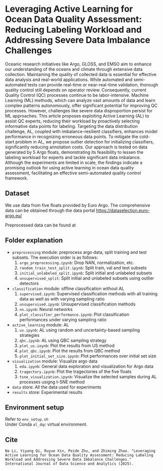 # Leveraging Active Learning for Ocean Data Quality Assessment: Reducing Labeling Workload and Addressing Severe Data Imbalance Challenges
Oceanic research initiatives like Argo, GLOSS, and EMSO aim to enhance our understanding of the oceans and climate through extensive data collection. Maintaining the quality of collected data is essential for effective data analysis and real-world applications. While automated and semi-automated tests can provide real-time or near-real-time validation, thorough quality control still depends on operator review. Consequently, current Quality Control (QC) processes continue to be labor-intensive. Machine Learning (ML) methods, which can analyze vast amounts of data and learn complex patterns autonomously, offer significant potential for improving QC processes. However, challenges like severe data disproportion persist for ML approaches. This article proposes exploiting Active Learning (AL) to assist QC experts, reducing their workload by proactively selecting informative data points for labeling. Targeting the data distribution challenge, AL, coupled with imbalance-resilient classifiers, enhances model performance in recognizing erroneous data points. To mitigate the cold-start problem in AL, we propose outlier detection for initializing classifiers, significantly reducing annotation costs. Our approach is tested on data generated by 5 Argo floats, demonstrating its feasibility to lessen the labeling workload for experts and tackle significant data imbalance. Although the experiments are limited in scale, the findings indicate a promising outlook for using active learning in ocean data quality assessment, facilitating an effective semi-automated quality control framework. 

## Dataset
We use data from five floats provided by Euro Argo. The comprehensive data can be obtained through the data portal https://dataselection.euro-argo.eu/ 

Preprocessed data can be found at 


## Folder explanation
- `preprocessing` module: preprocess argo data, split training and test subsets. The execution order is as follows: 
    1. `argo_preprocessing.ipynb`: Drop NAN, normalization, etc. 
    1.  `random_train_test_split.ipynb`: Split train, val and test subsets
    1. `initial_unlabeled_split.ipynb`: Split initial and unlabeled subsets
    1. `unsupervised_split`: Split initial and unlabeled subsets using outlier detectors
- `classification` module: offline classification without AL
    1. `supervised.ipynb`: Supervised classification methods with all training data as well as with varying sampling ratio
    1. `unsupervised.ipynb`: Unsupervised classification methods
    1. `nn.ipynb`: Neural networks
    1. `plot_classifier_performance.ipynb`: Plot classification performances under varying sampling ratio 
- `active_learning` module: AL
    1. `us.ipynb`: AL using random and uncertainty-based sampling strategies
    1. `qbc.ipynb`: AL using QBC sampling strategy
    1. `plot_us.ioynb`: Plot the results from US method
    1. `plot_qbc.ipynb`: Plot the results from QBC method
    1. `plot_initial_set_size.ipynb`: Plot performances over initial set size
- `visualization` module: Visualize argo data
    1. `eda.ipynb`: General data exploration and visualization for Argo data
    1. `tragectory.ipynb`: Plot the tragectories of the five floats
    1. `tsne_visualization.ipynb`: Visualize the selected samples during AL processes usigng t-SNE method
- `data` store: All the data used for experiments 
- `results` store: Experimental results



## Environment setup
Refer to `env_setup.sh` \
Under Conda `al_dqc` virtual environment. 


## Cite
```
Na Li, Yiyang Qi, Ruyue Xin, Peide Zhu, and Zhiming Zhao. "Leveraging Active Learning for Ocean Data Quality Assessment: Reducing Labeling Workload and Addressing Severe Data Imbalance Challenges." International Journal of Data Science and Analytics (2025).
```
